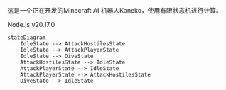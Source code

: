 这是一个正在开发的Minecraft AI 机器人Koneko，使用有限状态机进行计算。

Node.js v20.17.0

```mermaid
stateDiagram
    IdleState --> AttackHostilesState
    IdleState --> AttackPlayerState
    IdleState --> DiveState
    AttackHostilesState --> IdleState
    AttackPlayerState --> IdleState
    AttackPlayerState --> AttackHostilesState
    DiveState --> IdleState
```